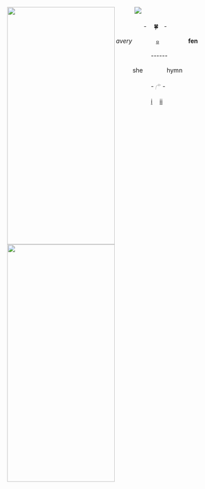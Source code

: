  ㅤㅤㅤ       ![](https://komarev.com/ghpvc/?username=DONTTURNLEFT&color=809760&label=TheMostMayo&style=flat-square)
<img align="left" width="250" height="550" src="https://i.postimg.cc/PqRSCKhr/Untitled2116-20251030202138.png">
<p align="left"> ㅤㅤㅤㅤㅤ- ㅤ🍀ㅤ-</p>
<p align="left"><i>avery</i>ㅤㅤㅤㅤ
<a href="rentry.co/seraphiel_here">๑</a><b> ㅤㅤㅤㅤㅤfen</b>
</p>
<p align="left">ㅤㅤㅤㅤㅤㅤ  ------ㅤㅤㅤ</p>
<p align="left">ㅤㅤㅤshe ㅤㅤㅤㅤhymn </p>
<p align="left">ㅤㅤㅤㅤㅤㅤ  - 𓂐 -ㅤㅤ</p>
<p align="left"> ㅤㅤㅤㅤㅤ ㅤ<a href="jophieloftricolour.atabook.org">i</a>ㅤ <a href="https://drive.google.com/drive/folders/1Zv7eBKziKf5Rb_IhlFNFxMizdhn3lYwk">ii</a></p>

<img align="left" width="250" height="550" src="https://i.postimg.cc/3JftVHrz/Untitled2120-20251030224108.png">
